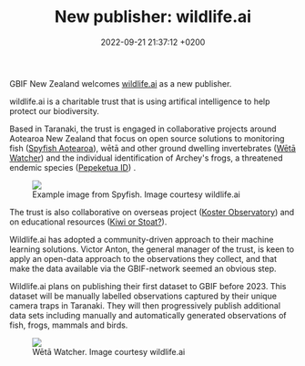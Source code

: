 ﻿---
title:  "New publisher: wildlife.ai"
date:   2022-09-21 21:37:12 +0200
categories: machine-learning data-provider
lang-ref: wildlife-ai
background: assets/images/posts/2022-09-21-wildlife-ai-banner.png
---

GBIF New Zealand welcomes [wildlife.ai](https://www.wildlife.ai/) as a new publisher.

wildlife.ai is a charitable trust that is using artifical intelligence to help protect our biodiversity.

Based in Taranaki, the trust is engaged in collaborative projects around Aotearoa New Zealand that focus on open source solutions to monitoring fish ([Spyfish Aotearoa](https://www.wildlife.ai/projects/spyfish-aotearoa/)), wētā and other ground dwelling invertebrates ([Wētā Watcher](https://www.wildlife.ai/projects/weta-watcher/)) and the individual identification of Archey's frogs, a threatened endemic species ([Pepeketua ID](https://www.wildlife.ai/projects/pepeketua-id/)) .  

<figure>
    <img src="{{site.url}}/assets/images/posts/2022-09-21-wildlife-ai-spyfish.png"/>
    <figcaption>Example image from Spyfish. Image courtesy wildlife.ai</figcaption>
</figure>

The trust is also collaborative on overseas project ([Koster Observatory](https://www.wildlife.ai/projects/koster-observatory/)) and on educational resources ([Kiwi or Stoat?](https://www.wildlife.ai/courses/identifying-photographs-of-animals-kiwi-or-stoat/)).

Wildlife.ai has adopted a community-driven approach to their machine learning solutions.  Victor Anton, the general manager of the trust, is keen to apply an open-data approach to the observations they collect, and that make the data available via the GBIF-network seemed an obvious step.  

Wildlife.ai plans on publishing their first dataset to GBIF before 2023.  This dataset will be manually labelled observations captured by their unique camera traps in Taranaki. They will then progressively publish additional data sets including manually and automatically generated observations of fish, frogs, mammals and birds.

<figure>
    <img src="{{site.url}}/assets/images/posts/2022-09-21-wildlife-ai-weta-watcher.jpg"/>
    <figcaption>Wētā Watcher. Image courtesy wildlife.ai</figcaption>
</figure>